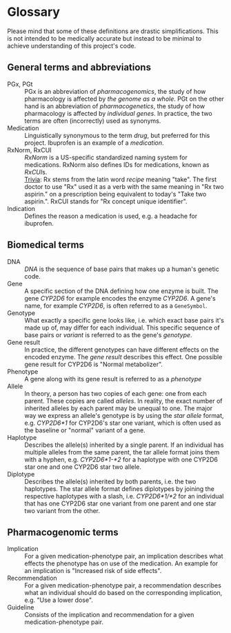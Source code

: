 # Glossary

Please mind that some of these definitions are drastic simplifications. This is
not intended to be medically accurate but instead to be minimal to achieve
understanding of this project's code.

## General terms and abbreviations

<dl>
  <dt>PGx, PGt</dt>
  <dd>PGx is an abbreviation of <em>pharmacogenomics</em>, the study of how
  pharmacology is affected by <em>the genome as a whole</em>. PGt on the other
  hand is an abbreviation of <em>pharmacogenetics</em>, the study of how
  pharmacology is affected by <em>individual genes</em>. In practice, the two
  terms are often (incorrectly) used as synonyms.</dd>

  <dt>Medication</dt>
  <dd>Linguistically synonymous to the term <em>drug</em>, but preferred for
  this project. Ibuprofen is an example of a <em>medication</em>.</dd>

  <dt>RxNorm, RxCUI</dt>
  <dd><em>RxNorm</em> is a US-specific standardized naming system for
  medications. RxNorm also defines IDs for medications, known as
  <em>RxCUI</em>s.</dd>
  <dd><a href="https://www.merriam-webster.com/dictionary/Rx">Trivia</a>: Rx
  stems from the latin word <em>recipe</em> meaning "take". The first doctor to
  use "Rx" used it as a verb with the same meaning in "Rx two aspirin." on a
  prescription being equivalent to today's "Take two aspirin.". RxCUI stands for
  "Rx concept unique identifier".</dd>

  <dt>Indication</dt>
  <dd>Defines the reason a medication is used, e.g. a headache for
  ibuprofen.</dd>
</dl>

## Biomedical terms

<dl>
  <dt>DNA</dt>
  <dd><em>DNA</em> is the sequence of base pairs that makes up a human's genetic
  code.</dd>

  <dt>Gene</dt>
  <dd>A specific section of the DNA defining how one enzyme is built. The gene
  <em>CYP2D6</em> for example encodes the enzyme <em>CYP2D6</em>. A gene's name,
  for example <em>CYP2D6</em>, is often referred to as a
  <code>GeneSymbol</code>.</dd>

  <dt>Genotype</dt>
  <dd>What exactly a specific gene looks like, i.e. which exact base pairs it's
  made up of, may differ for each individual. This specific sequence of base
  pairs or <em>variant</em> is referred to as the gene's <em>genotype</em>.</dd>

  <dt>Gene result</dt>
  <dd>In practice, the different genotypes can have different effects on the
  encoded enzyme. The <em>gene result</em> describes this effect.  One possible
  gene result for CYP2D6 is "Normal metabolizer".</dd>

  <dt>Phenotype</dt>
  <dd>A gene along with its gene result is referred to as a
  <em>phenotype</em></dd>

  <dt>Allele</dt>
  <dd>In theory, a person has two copies of each gene: one from each parent.
  These copies are called <em>alleles</em>. In reality, the exact number of
  inherited alleles by each parent may be unequal to one. The major way we
  express an allele's genotype is by using the <em>star allele</em> format, e.g.
  <em>CYP2D6*1</em> for CYP2D6's star one variant, which is often used as the
  baseline or "normal" variant of a gene.</dd>

  <dt>Haplotype</dt>
  <dd>Describes the allele(s) inherited by a single parent. If an individual has
  multiple alleles from the same parent, the tar allele format joins them with a
  hyphen, e.g. <em>CYP2D6*1-*2</em> for a haplotype with one CYP2D6 star one and
  one CYP2D6 star two allele.</dd>

  <dt>Diplotype</dt>
  <dd>Describes the allele(s) inherited by both parents, i.e.  the two
  haplotypes. The star allele format defines diplotypes by joining the
  respective haplotypes with a slash, i.e. <em>CYP2D6*1/*2</em> for an
  individual that has one CYP2D6 star one variant from one parent and one star
  two variant from the other.</dd>
</dl>

## Pharmacogenomic terms

<dl>
  <dt>Implication</dt>
  <dd>For a given medication-phenotype pair, an implication describes what
  effects the phenotype has on use of the medication. An example for an
  implication is "Increased risk of side effects".</dd>

  <dt>Recommendation</dt>
  <dd>For a given medication-phenotype pair, a recommendation describes what an
  individual should do based on the corresponding implication, e.g. "Use a lower
  dose".</dd>

  <dt>Guideline</dt>
  <dd>Consists of the implication and recommendation for a given
  medication-phenotype pair.</dd>
</dl>
